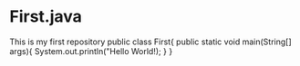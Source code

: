 # First.java
This is my first repository
public class First{
public static void main(String[] args){
System.out.println("Hello World!);
}
}

